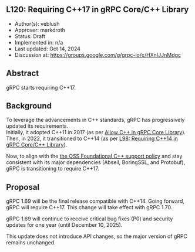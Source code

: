 L120: Requiring C++17 in gRPC Core/C++ Library
----
* Author(s): veblush
* Approver: markdroth
* Status: Draft
* Implemented in: n/a
* Last updated: Oct 14, 2024
* Discussion at: https://groups.google.com/g/grpc-io/c/HXnIJJnMdgc

## Abstract

gRPC starts requiring C++17.

## Background

To leverage the advancements in C++ standards, gRPC has progressively updated its requirements.  
Initially, it adopted C++11 in 2017 (as per [Allow C++ in gRPC Core Library](L6-core-allow-cpp.md)).
Then, in 2022, it transitioned to C++14 (as per [L98: Requiring C++14 in gRPC Core/C++ Library](L98-requiring-cpp14.md)).

Now, to align with the [the OSS Foundational C++ support policy](https://opensource.google/documentation/policies/cplusplus-support)
and stay consistent with its major dependencies (Abseil, BoringSSL, and Protobuf), gRPC is transitioning to require C++17.

## Proposal

gRPC 1.69 will be the final release compatible with C++14. Going forward, gRPC will require C++17. This change will take effect with gRPC 1.70.

gRPC 1.69 will continue to receive critical bug fixes (P0) and security updates for one year (until December 10, 2025).

This update does not introduce API changes, so the major version of gRPC remains unchanged.

